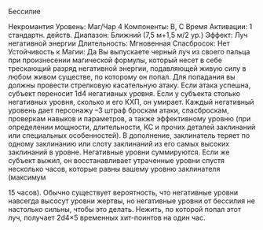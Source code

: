 
Бессилие

Некромантия
Уровень: Маг/Чар 4
Компоненты: В, С
Время Активации: 1 стандартн. действ.
Диапазон: Ближний (7,5 м+1,5 м/2 ур.)
Эффект: Луч негативной энергии
Длительность: Мгновенная
Спасбросок: Нет
Устойчивость к Магии: Да
Вы выпускаете черный луч из своего
пальца при произнесении магической
формулы, который несет в себе трескающий разряд негативной энергии,
подавляющей живую силу в любом живом существе, по которому он попал.
Для попадания вы должны провести
стрелковую касательную атаку. Если
атака успешна, субъект переносит 1d4
негативных уровня.
Если у субъекта столько негативных
уровня, сколько и его КХП, он умирает.
Каждый негативный уровень дает персонажу –3 штраф броскам атаки, спасброскам, проверкам навыков и параметров, а также эффективному уровню
(при определении мощности, длительности, КС и прочих деталей заклинаний или специальных особенностей).
В дополнение, заклинатель теряет по
одному заклинанию или слоту заклинаний из его самых высоких заклинаний
в уровне. Негативные уровни суммируются.
Если же субъект выжил, он восстанавливает утраченные уровни спустя
несколько часов, которые равны вашему уровню заклинателя (максимум

15 часов). Обычно существует вероятность, что негативные уровни навсегда
высосут уровни жертвы, но негативные
уровни от бессилия не настолько сильны, чтобы это делать.
Нежить, по которой попал этот луч,
получает 2d4×5 временных хит-поинтов на один час.